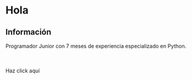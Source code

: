 <h1>Hola</h1>

<h2>Información</h2>
<p>Programador Junior con 7 meses de experiencia especializado en Python.</p>
<p style="margin-top: 50px;">Haz click <a>aquí</a></p>
